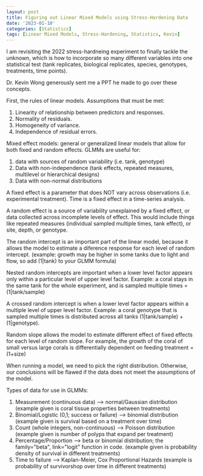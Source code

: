 ```yaml
---
layout: post
title: Figuring out Linear Mixed Models using Stress-Hardening Data
date: '2023-01-10'
categories: [Statistics]
tags: [Linear Mixed Models, Stress-Hardening, Statistics, Kevin]
---
```


I am revisiting the 2022 stress-hardneing experiment to finally tackle the unknown, which is how to incorporate so many different variables into one statistical test (tank replicates, biological replicates, species, genotypes, treatments, time points).

Dr. Kevin Wong generously sent me a PPT he made to go over these concepts.

First, the rules of linear models. 
Assumptions that must be met:
1. Linearity of relationship between predictors and responses.
2. Normality of residuals.
3. Homogeneity of variance.
4. Independence of residual errors.

Mixed effect models: general or generalized linear models that allow for both fixed and random effects. 
GLMMs are useful for:
1. data with sources of random variability (i.e. tank, genotype)
2. Data with non-independence (tank effects, repeated measures, multilevel or hierarchical designs)
3. Data with non-normal distributions

A fixed effect is a parameter that does NOT vary across observations (i.e. experimental treatment). Time is a fixed effect in a time-series analysis. 

A random effect is a source of variability unexplained by a fixed effect, or data collected across incomplete levels of effect. This would include things like repeated measures (individual sampled multiple times, tank effect), or site, depth, or genotype.

The random intercept is an important part of the linear model, because it allows the model to estimate a diference response for each level of random intercept. (example: growth may be higher in some tanks due to light and flow, so add (1|tank) to your GLMM formula)

Nested random intercepts are important when a lower level factor appears only within a particular level of upper level factor. Example: a coral stays in the same tank for the whole experiment, and is sampled multiple times = (1|tank/sample)

A crossed random intercept is when a lower level factor appears within a multiple level of upper level factor. Example: a coral genotype that is sampled multiple times is distributed across all tanks (1|tank/sample) + (1|genotype).

Random slope allows the model to estimate different effect of fixed effects for each level of random slope. For example, the growth of the coral of small versus large corals is differentially dependent on feeding treatment = (1+size)

When running a model, we need to pick the right distribution. Otherwise, our conclusions will be flawed if the data does not meet the assumptions of the model.

Types of data for use in GLMMs:
1. Measurement (continuous data) --> normal/Gaussian distribution (example given is coral tissue properties between treatments)
2. Binomial/Logistic (0,1; success or failure) --> binomial distribution (example given is survival based on a treatment over time)
3. Count (whole integers, non-continuous) --> Poisson distribution (example given is number of polyps that expand per treatment)
4. Percentage/Proportion --> beta or binomial distribution; the family="beta", link="logit" function in code. (example given is probability density of survival in different treatments)
5. Time to failure --> Kaplan-Meier, Cox Proportional Hazards (example is probability of survivorshop over time in different treatments)
